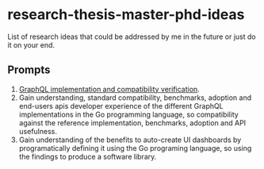 # research-thesis-master-phd-ideas
List of research ideas that could be addressed by me in the future or just do it on your end.


## Prompts
1. [GraphQL implementation and compatibility verification](https://github.com/chris-ramon/thesis-graphql-go).
3. Gain understanding, standard compatibility, benchmarks, adoption and end-users apis developer experience of the different GraphQL implementations in the Go programming language, so compatibility against the reference implementation, benchmarks, adoption and API usefulness.
4. Gain understanding of the benefits to auto-create UI dashboards by programatically defining it using the Go programing language, so using the findings to produce a software library.
